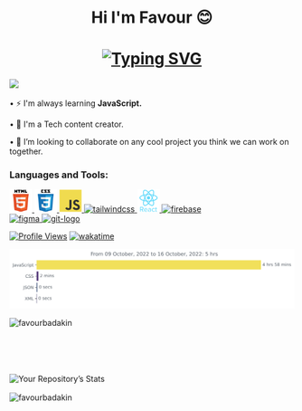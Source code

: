 <h1 align="center">Hi 
I'm Favour 😊</h1> 

<h1 align="center">
<a href="https://git.io/typing-svg"><img src="https://readme-typing-svg.herokuapp.com?font=Fira+Code&size=30&pause=1000&color=BBBBBB&width=435&lines=Front-End+Web+Developer." alt="Typing SVG" /></a>
</h1>


  <img src="https://media4.giphy.com/media/qgQUggAC3Pfv687qPC/giphy.gif?cid=6c09b952e60d84a135a3bc152d07b68121d0652611681c3b&rid=giphy.gif&ct=g" width="350"/></div>

• ⚡️ I'm always learning **JavaScript.**  <br>

• 🌱 I'm a Tech content creator. <br> 

• 💼 I’m looking to collaborate on any cool project you think we can work on together.

<h3 align="left">Languages and Tools:</h3>
<p align="left">
<a href="https://www.freecodecamp.org/news/learn-html-beginners-course/" target="_blank" rel="noreferrer"> <img src="https://raw.githubusercontent.com/devicons/devicon/master/icons/html5/html5-original-wordmark.svg" alt="html5" width="40" height="40" <a>
<a href="https://www.w3schools.com/css/" target="_blank" rel="noreferrer">
<img src="https://raw.githubusercontent.com/devicons/devicon/master/icons/css3/css3-original-wordmark.svg" alt="css3" width="40" height="40"/>
</a>
<a href="https://developer.mozilla.org/en-US/docs/Web/JavaScript/"
target="_blank"
rel="noreferrer">
<img src="https://raw.githubusercontent.com/devicons/devicon/master/icons/javascript/javascript-original.svg" height="40" alt="javascript"
width="40">
</a>   
<a href="https://tailwindcss.com"
target="_blank" rel="noreferrer"> <img src="https://upload.wikimedia.org/wikipedia/commons/d/d5/Tailwind_CSS_Logo.svg" alt="tailwindcss" width="40" height="40"/>
<a>
<a href="https://reactjs.org/" target="_blank" rel="noreferrer">
<img src="https://raw.githubusercontent.com/devicons/devicon/master/icons/react/react-original-wordmark.svg" alt="react" width="40" height="40" />
</a>
<a href="https://firebase.google.com/" target="_blank" rel="noreferrer"> <img src="https://www.vectorlogo.zone/logos/firebase/firebase-icon.svg" alt="firebase" width="40" height="40"/> </a> <br>
<a href="https://www.figma.com/" target="_blank" rel="noreferrer">
<img src="https://www.vectorlogo.zone/logos/figma/figma-icon.svg"
alt="figma" width="40" height="40" >
</a>
<a href="https://www.w3schools.com/git/"
target="_blank" rel="noreferrer"> <img src="https://upload.wikimedia.org/wikipedia/commons/3/3f/Git_icon.svg" alt="git-logo" width="40" height="40"/>
<a>


</p>

[![Profile Views](https://hits.deltapapa.io/github/favourbadakin/favourbadakin.svg)](https://hits.deltapapa.io)
[![wakatime](https://wakatime.com/badge/user/801bde45-4190-41cd-9337-222e905dad05.svg)](https://wakatime.com/@801bde45-4190-41cd-9337-222e905dad05)

 
<img
  src="https://github.com/favourbadakin/favourbadakin/blob/master/images/stat.svg"
  alt="my WakaTime Activity"
/>


<p><img align="left" src="https://github-readme-stats.vercel.app/api/top-langs?username=favourbadakin&show_icons=true&locale=en&layout=compact" alt="favourbadakin" /></p> <br> <br> <br> <br> <br>

![Your Repository’s Stats](https://github-readme-stats.vercel.app/api?username=favourbadakin&show_icons=true)

<p><img align="center" src="https://github-readme-streak-stats.herokuapp.com/?user=favourbadakin&" alt="favourbadakin" /></p>

 

